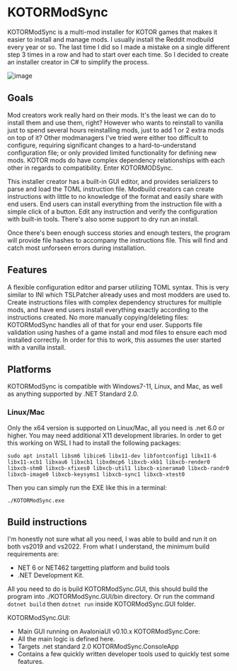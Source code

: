 # KOTORModSync
KOTORModSync is a multi-mod installer for KOTOR games that makes it easier to install and manage mods. I usually install the Reddit modbuild every year or so. The last time I did so I made a mistake on a single different step 3 times in a row and had to start over each time. So I decided to create an installer creator in C# to simplify the process.

![image](https://github.com/th3w1zard1/KOTORModSync/assets/2219836/beb2259b-0417-4a75-bc10-8de0345b3e2f)


## Goals
Mod creators work really hard on their mods. It's the least we can do to install them and use them, right? However who wants to reinstall to vanilla just to spend several hours reinstalling mods, just to add 1 or 2 extra mods on top of it?
Other modmanagers I've tried were either too difficult to configure, requiring significant changes to a hard-to-understand configuration file; or only provided limited functionality for defining new mods. KOTOR mods do have complex dependency relationships with each other in regards to compatibility.
Enter KOTORMODSync.

This installer creator has a built-in GUI editor, and provides serializers to parse and load the TOML instruction file. Modbuild creators can create instructions with little to no knowledge of the format and easily share with end users. End users can install everything from the instruction file with a simple click of a button. Edit any instruction and verify the configuration with built-in tools. There's also some support to dry run an install.

Once there's been enough success stories and enough testers, the program will provide file hashes to accompany the instructions file. This will find and catch most unforseen errors during installation.


## Features
A flexible configuration editor and parser utilizing TOML syntax. This is very similar to INI which TSLPatcher already uses and most modders are used to.
Create instructions files with complex dependency structures for multiple mods, and have end users install everything exactly according to the instructions created. No more manually copying/deleting files: KOTORModSync handles all of that for your end user.
Supports file validation using hashes of a game install and mod files to ensure each mod installed correctly. In order for this to work, this assumes the user started with a vanilla install.

## Platforms
KOTORModSync is compatible with Windows7-11, Linux, and Mac, as well as anything supported by .NET Standard 2.0.

### Linux/Mac
Only the x64 version is supported on Linux/Mac, all you need is .net 6.0 or higher. You may need additional X11 development libraries. In order to get this working on WSL I had to install the following packages:

`sudo apt install libsm6 libice6 libx11-dev libfontconfig1 libx11-6 libx11-xcb1 libxau6 libxcb1 libxdmcp6 libxcb-xkb1 libxcb-render0 libxcb-shm0 libxcb-xfixes0 libxcb-util1 libxcb-xinerama0 libxcb-randr0 libxcb-image0 libxcb-keysyms1 libxcb-sync1 libxcb-xtest0`

Then you can simply run the EXE like this in a terminal:

`./KOTORModSync.exe`


## Build instructions
I'm honestly not sure what all you need, I was able to build and run it on both vs2019 and vs2022. From what I understand, the minimum build requirements are:
- NET 6 or NET462 targetting platform and build tools
- .NET Development Kit.

All you need to do is build KOTORModSync.GUI, this should build the program into ./KOTORModSync.GUI/bin directory. Or run the command `dotnet build` then `dotnet run` inside KOTORModSync.GUI folder.

KOTORModSync.GUI:
- Main GUI running on AvaloniaUI v0.10.x
KOTORModSync.Core:
- All the main logic is defined here.
- Targets .net standard 2.0
KOTORModSync.ConsoleApp
- Contains a few quickly written developer tools used to quickly test some features.
